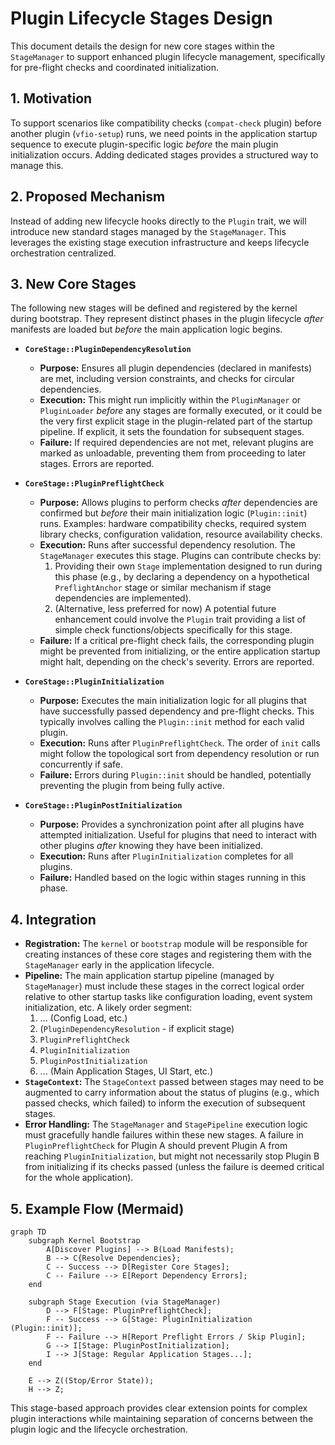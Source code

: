 # Plugin Lifecycle Stages Design

This document details the design for new core stages within the `StageManager` to support enhanced plugin lifecycle management, specifically for pre-flight checks and coordinated initialization.

## 1. Motivation

To support scenarios like compatibility checks (`compat-check` plugin) before another plugin (`vfio-setup`) runs, we need points in the application startup sequence to execute plugin-specific logic *before* the main plugin initialization occurs. Adding dedicated stages provides a structured way to manage this.

## 2. Proposed Mechanism

Instead of adding new lifecycle hooks directly to the `Plugin` trait, we will introduce new standard stages managed by the `StageManager`. This leverages the existing stage execution infrastructure and keeps lifecycle orchestration centralized.

## 3. New Core Stages

The following new stages will be defined and registered by the kernel during bootstrap. They represent distinct phases in the plugin lifecycle *after* manifests are loaded but *before* the main application logic begins.

*   **`CoreStage::PluginDependencyResolution`**
    *   **Purpose:** Ensures all plugin dependencies (declared in manifests) are met, including version constraints, and checks for circular dependencies.
    *   **Execution:** This might run implicitly within the `PluginManager` or `PluginLoader` *before* any stages are formally executed, or it could be the very first explicit stage in the plugin-related part of the startup pipeline. If explicit, it sets the foundation for subsequent stages.
    *   **Failure:** If required dependencies are not met, relevant plugins are marked as unloadable, preventing them from proceeding to later stages. Errors are reported.

*   **`CoreStage::PluginPreflightCheck`**
    *   **Purpose:** Allows plugins to perform checks *after* dependencies are confirmed but *before* their main initialization logic (`Plugin::init`) runs. Examples: hardware compatibility checks, required system library checks, configuration validation, resource availability checks.
    *   **Execution:** Runs after successful dependency resolution. The `StageManager` executes this stage. Plugins can contribute checks by:
        1.  Providing their own `Stage` implementation designed to run during this phase (e.g., by declaring a dependency on a hypothetical `PreflightAnchor` stage or similar mechanism if stage dependencies are implemented).
        2.  (Alternative, less preferred for now) A potential future enhancement could involve the `Plugin` trait providing a list of simple check functions/objects specifically for this stage.
    *   **Failure:** If a critical pre-flight check fails, the corresponding plugin might be prevented from initializing, or the entire application startup might halt, depending on the check's severity. Errors are reported.

*   **`CoreStage::PluginInitialization`**
    *   **Purpose:** Executes the main initialization logic for all plugins that have successfully passed dependency and pre-flight checks. This typically involves calling the `Plugin::init` method for each valid plugin.
    *   **Execution:** Runs after `PluginPreflightCheck`. The order of `init` calls might follow the topological sort from dependency resolution or run concurrently if safe.
    *   **Failure:** Errors during `Plugin::init` should be handled, potentially preventing the plugin from being fully active.

*   **`CoreStage::PluginPostInitialization`**
    *   **Purpose:** Provides a synchronization point after all plugins have attempted initialization. Useful for plugins that need to interact with other plugins *after* knowing they have been initialized.
    *   **Execution:** Runs after `PluginInitialization` completes for all plugins.
    *   **Failure:** Handled based on the logic within stages running in this phase.

## 4. Integration

*   **Registration:** The `kernel` or `bootstrap` module will be responsible for creating instances of these core stages and registering them with the `StageManager` early in the application lifecycle.
*   **Pipeline:** The main application startup pipeline (managed by `StageManager`) must include these stages in the correct logical order relative to other startup tasks like configuration loading, event system initialization, etc. A likely order segment:
    1.  ... (Config Load, etc.)
    2.  (`PluginDependencyResolution` - if explicit stage)
    3.  `PluginPreflightCheck`
    4.  `PluginInitialization`
    5.  `PluginPostInitialization`
    6.  ... (Main Application Stages, UI Start, etc.)
*   **`StageContext`:** The `StageContext` passed between stages may need to be augmented to carry information about the status of plugins (e.g., which passed checks, which failed) to inform the execution of subsequent stages.
*   **Error Handling:** The `StageManager` and `StagePipeline` execution logic must gracefully handle failures within these new stages. A failure in `PluginPreflightCheck` for Plugin A should prevent Plugin A from reaching `PluginInitialization`, but might not necessarily stop Plugin B from initializing if its checks passed (unless the failure is deemed critical for the whole application).

## 5. Example Flow (Mermaid)

```mermaid
graph TD
    subgraph Kernel Bootstrap
        A[Discover Plugins] --> B(Load Manifests);
        B --> C{Resolve Dependencies};
        C -- Success --> D[Register Core Stages];
        C -- Failure --> E[Report Dependency Errors];
    end

    subgraph Stage Execution (via StageManager)
        D --> F[Stage: PluginPreflightCheck];
        F -- Success --> G[Stage: PluginInitialization (Plugin::init)];
        F -- Failure --> H[Report Preflight Errors / Skip Plugin];
        G --> I[Stage: PluginPostInitialization];
        I --> J[Stage: Regular Application Stages...];
    end

    E --> Z((Stop/Error State));
    H --> Z;
```

This stage-based approach provides clear extension points for complex plugin interactions while maintaining separation of concerns between the plugin logic and the lifecycle orchestration.